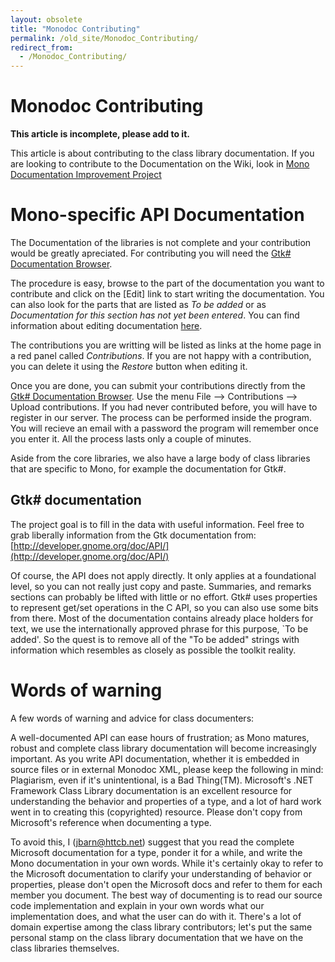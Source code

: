 ```yaml
---
layout: obsolete
title: "Monodoc Contributing"
permalink: /old_site/Monodoc_Contributing/
redirect_from:
  - /Monodoc_Contributing/
---
```


Monodoc Contributing
====================

**This article is incomplete, please add to it.**

This article is about contributing to the class library documentation. If you are looking to contribute to the Documentation on the Wiki, look in [Mono Documentation Improvement Project]({{site.github.url}}/old_site/Mono_Documentation_Improvement_Project "Mono Documentation Improvement Project")

Mono-specific API Documentation
===============================

The Documentation of the libraries is not complete and your contribution would be greatly apreciated. For contributing you will need the [Gtk\# Documentation Browser]({{site.github.url}}/old_site/Monodoc "Monodoc").

The procedure is easy, browse to the part of the documentation you want to contribute and click on the [Edit] link to start writing the documentation. You can also look for the parts that are listed as *To be added* or as *Documentation for this section has not yet been entered*. You can find information about editing documentation [here]({{site.github.url}}/old_site/Monodoc_Editing "Monodoc Editing").

The contributions you are writting will be listed as links at the home page in a red panel called *Contributions*. If you are not happy with a contribution, you can delete it using the *Restore* button when editing it.

Once you are done, you can submit your contributions directly from the [Gtk\# Documentation Browser]({{site.github.url}}/old_site/Monodoc "Monodoc"). Use the menu File --\> Contributions --\> Upload contributions. If you had never contributed before, you will have to register in our server. The process can be performed inside the program. You will recieve an email with a password the program will remember once you enter it. All the process lasts only a couple of minutes.

Aside from the core libraries, we also have a large body of class libraries that are specific to Mono, for example the documentation for Gtk\#.

Gtk\# documentation
-------------------

The project goal is to fill in the data with useful information. Feel free to grab liberally information from the Gtk documentation from: [http://developer.gnome.org/doc/API/](http://developer.gnome.org/doc/API/)

Of course, the API does not apply directly. It only applies at a foundational level, so you can not really just copy and paste. Summaries, and remarks sections can probably be lifted with little or no effort. Gtk\# uses properties to represent get/set operations in the C API, so you can also use some bits from there. Most of the documentation contains already place holders for text, we use the internationally approved phrase for this purpose, \`To be added'. So the quest is to remove all of the "To be added" strings with information which resembles as closely as possible the toolkit reality.

Words of warning
================

A few words of warning and advice for class documenters:

A well-documented API can ease hours of frustration; as Mono matures, robust and complete class library documentation will become increasingly important. As you write API documentation, whether it is embedded in source files or in external Monodoc XML, please keep the following in mind: Plagiarism, even if it's unintentional, is a Bad Thing(TM). Microsoft's .NET Framework Class Library documentation is an excellent resource for understanding the behavior and properties of a type, and a lot of hard work went in to creating this (copyrighted) resource. Please don't copy from Microsoft's reference when documenting a type.

To avoid this, I ([jbarn@httcb.net](mailto:jbarn@httcb.net)) suggest that you read the complete Microsoft documentation for a type, ponder it for a while, and write the Mono documentation in your own words. While it's certainly okay to refer to the Microsoft documentation to clarify your understanding of behavior or properties, please don't open the Microsoft docs and refer to them for each member you document. The best way of documenting is to read our source code implementation and explain in your own words what our implementation does, and what the user can do with it. There's a lot of domain expertise among the class library contributors; let's put the same personal stamp on the class library documentation that we have on the class libraries themselves.

